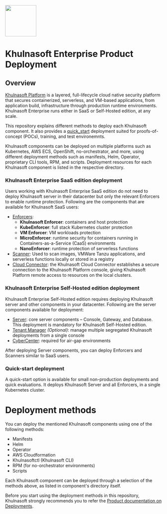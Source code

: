 <img src="https://avatars3.githubusercontent.com/u/139280766?s=200&v=4" height="100" width="100" />

# Khulnasoft Enterprise Product Deployment

## Overview

[Khulnasoft Platform](https://www.khulnasoft.com/khulnasoft-cloud-native-security-platform/) is a layered, full-lifecycle cloud native security platform that secures containerized, serverless, and VM-based applications, from application build, infrastructure through production runtime environments. Khulnasoft Enterprise runs either in SaaS or Self-Hosted edition, at any scale.

 This repository explains different methods to deploy each Khulnasoft component. It also provides a [quick_start](./quick_start) deployment suited for proofs-of-concept (POCs), training, and test environemnts.

 Khulnasoft components can be deployed on multiple platforms such as Kubernetes, AWS ECS, OpenShift, no-orchestrator, and more, using different deployment methods such as manifests, Helm, Operator, proprietary CLI tools, RPM, and scripts. Deployment resources for each Khulnasoft component is listed in the respective directory.

### Khulnasoft Enterprise SaaS edition deployment

Users working with Khulnasoft Enterprise SaaS edition do not need to deploy Khulnasoft server in their datacenter but only the relevant Enforcers to enable runtime protection. Following are the components that are available for Khulnasoft SaaS users:
* [Enforcers](./enforcers):  
  * **Khulnasoft Enforcer**: containers and host protection
  * **KubeEnforcer**: full stack Kubernetes cluster protection 
  * **VM Enforcer**: VM workloads protection
  * **MicroEnforcer**: runtime security for containers running in Containers-as-a-Service (CaaS) environments
  * **NanoEnforcer**: runtime protection of serverless functions
* [Scanner](./scanner): Used to scan images, VMWare Tanzu applications, and serverless functions locally or stored in a registry
* [Cloud Connector](./cloud_connector): the Khulnasoft Cloud Connector establishes a secure connection to the Khulnasoft Platform console, giving Khulnasoft Platform remote access to resources on the local clusters.


### Khulnasoft Enterprise Self-Hosted edition deployment

Khulnasoft Enterprise Self-Hosted edition requires deploying Khulnasoft server and other components in your datacenter. Following are the server components available for deployment:
*  [Server](./server): core server components – Console, Gateway, and Database. This deployment is mandatory for Khulnasoft Self-Hosted edition. 
*  [Tenant Manager](./tenant_manager) *(Optional)*: manage multiple segregated Khulnasoft deployments from a single console
*  [CyberCenter](./cyber_center): required for air-gap environments

After deploying Server components, you can deploy Enforcers and Scanners similar to SaaS users.

### Quick-start deployment

A quick-start option is available for small non-production deployments and quick evaluations. It deploys Khulnasoft Server and all Enforcers, in a single Kubernetes cluster.

# Deployment methods

You can deploy the mentioned Khulnasoft components using one of the following methods:
* Manifests
* Helm
* Operator
* AWS Cloudformation
* Khulnasoftctl (Khulnasoft CLI)
* RPM (for no-orchestrator environments)
* Scripts

Each Khulnasoft component can be deployed through a selection of the methods above, as listed in component's directory itself.

Before you start using the deployment methods in this repository, Khulnasoft strongly recommends you to refer the [Product documentation on Deployments](https://docs.khulnasoft.com/docs/deployment-overview).
